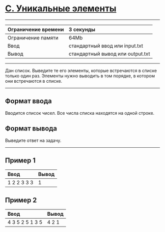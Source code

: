 # [C. Уникальные элементы](https://contest.yandex.ru/contest/28964/problems/C/)

---
| Ограничение времени | 3 секунды |
| :--- | :--- |
| Ограничение памяти | 64Mb |
| Ввод | стандартный ввод или input.txt |
| Вывод | стандартный вывод или output.txt |
---
Дан список. Выведите те его элементы, которые встречаются в списке только один раз. Элементы нужно выводить в том порядке, в котором они встречаются в списке.

---
## Формат ввода
Вводится список чисел. Все числа списка находятся на одной строке.

## Формат вывода
Выведите ответ на задачу.

---
## Пример 1

| Ввод | Вывод |
| :--- | :--- |
| 1 2 2 3 3 3 | 1 |

## Пример 2

| Ввод | Вывод |
| :--- | :--- |
| 4 3 5 2 5 1 3 5 | 4 2 1 |
